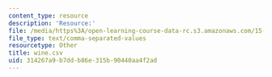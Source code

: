 ```yaml
---
content_type: resource
description: 'Resource:'
file: /media/https%3A/open-learning-course-data-rc.s3.amazonaws.com/15-071-the-analytics-edge-spring-2017/314267a9b7ddb86e315b90440aa4f2ad_wine.csv
file_type: text/comma-separated-values
resourcetype: Other
title: wine.csv
uid: 314267a9-b7dd-b86e-315b-90440aa4f2ad
---
```

